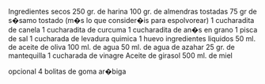 Ingredientes secos
250 gr. de harina
100 gr. de almendras tostadas
75 gr de s�samo tostado (m�s lo que consider�is para espolvorear)
1 cucharadita de canela
1 cucharadita de curcuma
1 cucharadita de an�s en grano
1 pisca de sal
1 cucharada de levadura quimica
1 huevo
ingredientes liquidos
50 ml. de aceite de oliva
100 ml. de agua
50 ml. de agua de azahar
25 gr. de mantequilla
1 cucharada de vinagre
Aceite de girasol
500 ml. de miel

opcional
4 bolitas de goma ar�biga 

